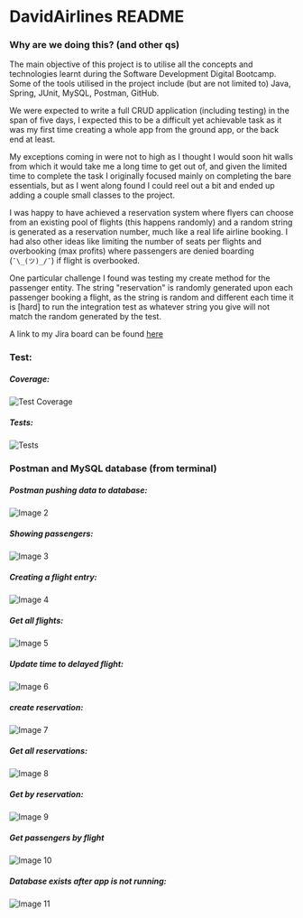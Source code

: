 # DavidAirlines README

### Why are we doing this? (and other qs)

The main objective of this project is to utilise all the concepts and technologies learnt during the Software Development Digital Bootcamp. Some of the tools utilised in the project include (but are not limited to) Java, Spring, JUnit, MySQL, Postman, GitHub. 

We were expected to write a full CRUD application (including testing) in the span of five days, I expected this to be a difficult yet achievable task as it was my first time creating a whole app from the ground app, or the back end at least.

My exceptions coming in were not to high as I thought I would soon hit walls from which it would take me a long time to get out of, and given the limited time to complete the task I originally focused mainly on completing the bare essentials, but as I went along found I could reel out a bit and ended up adding a couple small classes to the project.

I was happy to have achieved a reservation system where flyers can choose from an existing pool of flights (this happens randomly) and a random string is generated as a reservation number, much like a real life airline booking. I had also other ideas like limiting the number of seats per flights and overbooking (max profits) where passengers are denied boarding (`` ¯\_(ツ)_/¯ ``) if flight is overbooked.

One particular challenge I found was testing my create method for the passenger entity. The string "reservation" is randomly generated upon each passenger booking a flight, as the string is random and different each time it is [hard] to run the integration test as whatever string you give will not match the random generated by the test.

A link to my Jira board can be found [here](https://daveabc02.atlassian.net/jira/software/projects/QAPROJECT/boards/2)

### Test:
##### Coverage:
![Test Coverage](https://github.com/Commodore64user/DavidAirlines/blob/Commodore64user-readme/Screenshots/Screenshot%202022-03-11%20at%2014.02.22.png)
##### Tests:
![Tests](https://github.com/Commodore64user/DavidAirlines/blob/Commodore64user-readme/Screenshots/Screenshot%202022-03-11%20at%2014.42.23.png)

### Postman and MySQL database (from terminal)

##### Postman pushing data to database:
![Image 2](https://github.com/Commodore64user/DavidAirlines/blob/Commodore64user-readme/Screenshots/Screenshot%202022-03-11%20at%2010.00.42.png)
##### Showing passengers:
![Image 3](https://github.com/Commodore64user/DavidAirlines/blob/Commodore64user-readme/Screenshots/Screenshot%202022-03-11%20at%2010.01.30.png)
##### Creating a flight entry:
![Image 4](https://github.com/Commodore64user/DavidAirlines/blob/Commodore64user-readme/Screenshots/Screenshot%202022-03-11%20at%2013.18.22.png)
##### Get all flights:
![Image 5](https://github.com/Commodore64user/DavidAirlines/blob/Commodore64user-readme/Screenshots/Screenshot%202022-03-11%20at%2013.18.45.png)
##### Update time to delayed flight:
![Image 6](https://github.com/Commodore64user/DavidAirlines/blob/Commodore64user-readme/Screenshots/Screenshot%202022-03-11%20at%2013.19.08.png)
##### create reservation:
![Image 7](https://github.com/Commodore64user/DavidAirlines/blob/Commodore64user-readme/Screenshots/Screenshot%202022-03-11%20at%2013.19.44.png)
##### Get all reservations:
![Image 8](https://github.com/Commodore64user/DavidAirlines/blob/Commodore64user-readme/Screenshots/Screenshot%202022-03-11%20at%2013.20.01.png)
##### Get by reservation:
![Image 9](https://github.com/Commodore64user/DavidAirlines/blob/Commodore64user-readme/Screenshots/Screenshot%202022-03-11%20at%2013.20.25.png)
##### Get passengers by flight
![Image 10](https://github.com/Commodore64user/DavidAirlines/blob/Commodore64user-readme/Screenshots/Screenshot%202022-03-11%20at%2013.20.38.png)
##### Database exists after app is not running:
![Image 11](https://github.com/Commodore64user/DavidAirlines/blob/Commodore64user-readme/Screenshots/Screenshot%202022-03-11%20at%2013.22.50.png)


